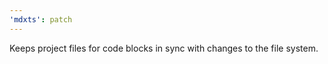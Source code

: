 ```yaml
---
'mdxts': patch
---
```


Keeps project files for code blocks in sync with changes to the file system.
